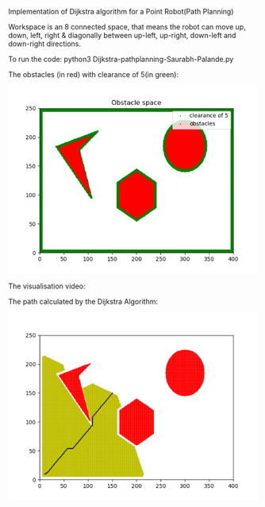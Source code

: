 Implementation of Dijkstra algorithm for a Point Robot(Path Planning)

Workspace is an 8 connected space, that means the robot can move up, down, left, right & diagonally between up-left, up-right, down-left and down-right directions.

To run the code:
    python3 Dijkstra-pathplanning-Saurabh-Palande.py

The obstacles (in red) with clearance of 5(in green):

![](Obstacle_space.png)

The visualisation video:


The path calculated by the Dijkstra Algorithm:

![](Final_output.png)


